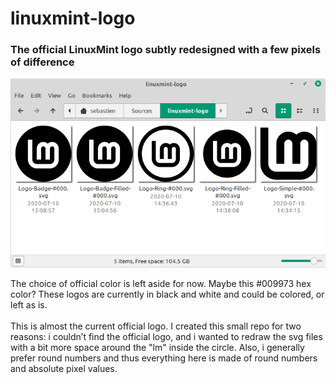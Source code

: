 # linuxmint-logo
### The official LinuxMint logo subtly redesigned with a few pixels of difference
![Preview of logo variations](https://github.com/SebastJava/linuxmint-logo/blob/master/linuxmint-logo-prv.png)

The choice of official color is left aside for now. Maybe this #009973 hex color? These logos are currently in black and white and could be colored, or left as is.
<br><br>
This is almost the current official logo. I created this small repo for two reasons: i couldn’t find the official logo, and i wanted to redraw the svg files with a bit more space around the "lm" inside the circle. Also, i generally prefer round numbers and thus everything here is made of round numbers and absolute pixel values.
